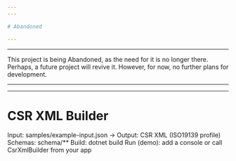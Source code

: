 ```yaml
---
---

# Abandoned

---
```

---

This project is being Abandoned, as the need for it is no longer there. Perhaps, a future project will revive it. However, for now, no further plans for development.

---
---


# CSR XML Builder
Input: samples/example-input.json → Output: CSR XML (ISO19139 profile)
Schemas: schema/**
Build: dotnet build
Run (demo): add a console or call CsrXmlBuilder from your app

